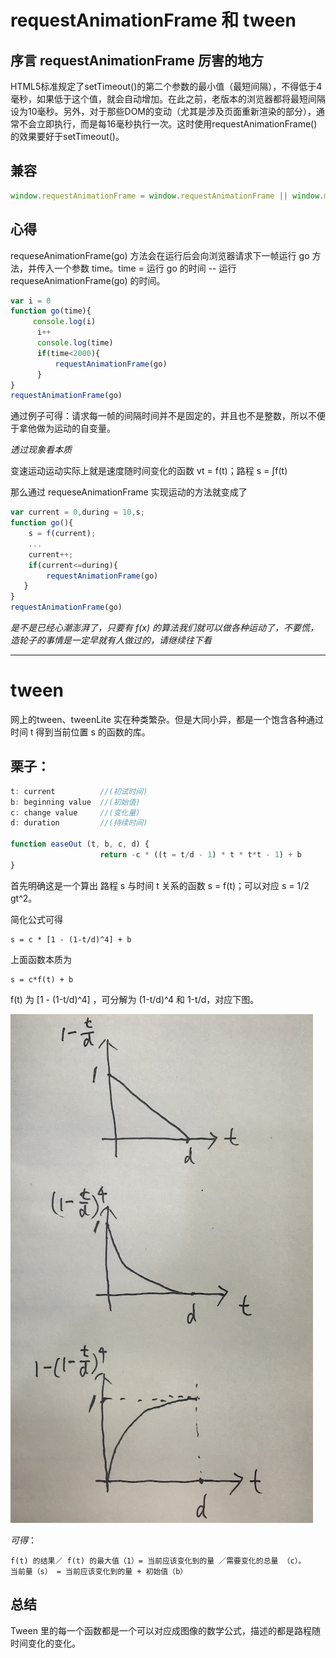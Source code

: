 # requestAnimationFrame 和 tween
## 序言 requestAnimationFrame 厉害的地方
HTML5标准规定了setTimeout()的第二个参数的最小值（最短间隔），不得低于4毫秒，如果低于这个值，就会自动增加。在此之前，老版本的浏览器都将最短间隔设为10毫秒。另外，对于那些DOM的变动（尤其是涉及页面重新渲染的部分），通常不会立即执行，而是每16毫秒执行一次。这时使用requestAnimationFrame()的效果要好于setTimeout()。

## 兼容
```js
window.requestAnimationFrame = window.requestAnimationFrame || window.mozRequestAnimationFrame || window.webkitRequestAnimationFrame || window.msRequestAnimationFrame;
```
## 心得
requeseAnimationFrame(go) 方法会在运行后会向浏览器请求下一帧运行 go 方法，并传入一个参数 time。time = 运行 go 的时间 -- 运行 requeseAnimationFrame(go) 的时间。

```js
var i = 0
function go(time){
     console.log(i)
      i++
      console.log(time)
      if(time<2000){
          requestAnimationFrame(go)
      }
}
requestAnimationFrame(go)
```

通过例子可得：请求每一帧的间隔时间并不是固定的，并且也不是整数，所以不便于拿他做为运动的自变量。

*透过现象看本质*

变速运动运动实际上就是速度随时间变化的函数 vt = f(t)；路程 s = ∫f(t)

那么通过 requeseAnimationFrame 实现运动的方法就变成了

```js
var current = 0,during = 10,s;
function go(){
    s = f(current);
    ...
    current++;
    if(current<=during){
        requestAnimationFrame(go)
   }
}
requestAnimationFrame(go)
```

*是不是已经心潮澎湃了，只要有 f(x) 的算法我们就可以做各种运动了，不要慌，造轮子的事情是一定早就有人做过的，请继续往下看*

* * *

# tween
网上的tween、tweenLite 实在种类繁杂。但是大同小异，都是一个饱含各种通过时间 t 得到当前位置 s 的函数的库。

## 栗子：

```js
t: current			//(初试时间)
b: beginning value	//(初始值)
c: change value		//(变化量)
d: duration			//(持续时间)

function easeOut (t, b, c, d) {
                    return -c * ((t = t/d - 1) * t * t*t - 1) + b
}
```
首先明确这是一个算出 路程 s 与时间 t 关系的函数 s = f(t)；可以对应 s = 1/2 gt^2。

简化公式可得
```
s = c * [1 - (1-t/d)^4] + b

```

上面函数本质为
```
s = c*f(t) + b
```
f(t) 为  [1 - (1-t/d)^4] ，可分解为 (1-t/d)^4 和 1-t/d，对应下图。

![image](https://raw.githubusercontent.com/daydreamy/learningNotes/master/Sherry/static/f(x)01.png)

*可得*：
```
f(t) 的结果／ f(t) 的最大值（1）= 当前应该变化到的量 ／需要变化的总量 （c）。
当前量（s） = 当前应该变化到的量 + 初始值（b）
```

## 总结
Tween 里的每一个函数都是一个可以对应成图像的数学公式，描述的都是路程随时间变化的变化。